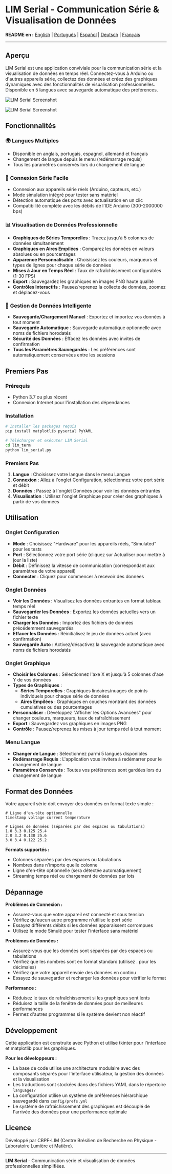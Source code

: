 # LIM Serial - Communication Série & Visualisation de Données

**README en :** [English](../README.md) | [Português](README_pt-br.md) | [Español](README_es.md) | [Deutsch](README_de.md) | [Français](README_fr.md)

---

## Aperçu

LIM Serial est une application conviviale pour la communication série et la visualisation de données en temps réel. Connectez-vous à Arduino ou d'autres appareils série, collectez des données et créez des graphiques dynamiques avec des fonctionnalités de visualisation professionnelles. Disponible en 5 langues avec sauvegarde automatique des préférences.

![LIM Serial Screenshot](shot.png)

![LIM Serial Screenshot](shot_stacked.png)

## Fonctionnalités

### 🌍 **Langues Multiples**
- Disponible en anglais, portugais, espagnol, allemand et français
- Changement de langue depuis le menu (redémarrage requis)
- Tous les paramètres conservés lors du changement de langue

### 📡 **Connexion Série Facile**
- Connexion aux appareils série réels (Arduino, capteurs, etc.)
- Mode simulation intégré pour tester sans matériel
- Détection automatique des ports avec actualisation en un clic
- Compatibilité complète avec les débits de l'IDE Arduino (300-2000000 bps)

### 📊 **Visualisation de Données Professionnelle**
- **Graphiques de Séries Temporelles** : Tracez jusqu'à 5 colonnes de données simultanément
- **Graphiques en Aires Empilées** : Comparez les données en valeurs absolues ou en pourcentages
- **Apparence Personnalisable** : Choisissez les couleurs, marqueurs et types de lignes pour chaque série de données
- **Mises à Jour en Temps Réel** : Taux de rafraîchissement configurables (1-30 FPS)
- **Export** : Sauvegardez les graphiques en images PNG haute qualité
- **Contrôles Interactifs** : Pausez/reprenez la collecte de données, zoomez et déplacez-vous

### 💾 **Gestion de Données Intelligente**
- **Sauvegarde/Chargement Manuel** : Exportez et importez vos données à tout moment
- **Sauvegarde Automatique** : Sauvegarde automatique optionnelle avec noms de fichiers horodatés
- **Sécurité des Données** : Effacez les données avec invites de confirmation
- **Tous les Paramètres Sauvegardés** : Les préférences sont automatiquement conservées entre les sessions

## Premiers Pas

### Prérequis
- Python 3.7 ou plus récent
- Connexion Internet pour l'installation des dépendances

### Installation
```bash
# Installer les packages requis
pip install matplotlib pyserial PyYAML

# Télécharger et exécuter LIM Serial
cd lim_term
python lim_serial.py
```

### Premiers Pas
1. **Langue** : Choisissez votre langue dans le menu Langue
2. **Connexion** : Allez à l'onglet Configuration, sélectionnez votre port série et débit
3. **Données** : Passez à l'onglet Données pour voir les données entrantes
4. **Visualisation** : Utilisez l'onglet Graphique pour créer des graphiques à partir de vos données

## Utilisation

### Onglet Configuration
- **Mode** : Choisissez "Hardware" pour les appareils réels, "Simulated" pour les tests
- **Port** : Sélectionnez votre port série (cliquez sur Actualiser pour mettre à jour la liste)
- **Débit** : Définissez la vitesse de communication (correspondant aux paramètres de votre appareil)
- **Connecter** : Cliquez pour commencer à recevoir des données

### Onglet Données
- **Voir les Données** : Visualisez les données entrantes en format tableau temps réel
- **Sauvegarder les Données** : Exportez les données actuelles vers un fichier texte
- **Charger les Données** : Importez des fichiers de données précédemment sauvegardés
- **Effacer les Données** : Réinitialisez le jeu de données actuel (avec confirmation)
- **Sauvegarde Auto** : Activez/désactivez la sauvegarde automatique avec noms de fichiers horodatés

### Onglet Graphique
- **Choisir les Colonnes** : Sélectionnez l'axe X et jusqu'à 5 colonnes d'axe Y de vos données
- **Types de Graphiques** :
  - **Séries Temporelles** : Graphiques linéaires/nuages de points individuels pour chaque série de données
  - **Aires Empilées** : Graphiques en couches montrant des données cumulatives ou des pourcentages
- **Personnaliser** : Développez "Afficher les Options Avancées" pour changer couleurs, marqueurs, taux de rafraîchissement
- **Export** : Sauvegardez vos graphiques en images PNG
- **Contrôle** : Pausez/reprenez les mises à jour temps réel à tout moment

### Menu Langue
- **Changer de Langue** : Sélectionnez parmi 5 langues disponibles
- **Redémarrage Requis** : L'application vous invitera à redémarrer pour le changement de langue
- **Paramètres Conservés** : Toutes vos préférences sont gardées lors du changement de langue

## Format des Données

Votre appareil série doit envoyer des données en format texte simple :

```
# Ligne d'en-tête optionnelle
timestamp voltage current temperature

# Lignes de données (séparées par des espaces ou tabulations)
1.0 3.3 0.125 25.4
2.0 3.2 0.130 25.6
3.0 3.4 0.122 25.2
```

**Formats supportés :**
- Colonnes séparées par des espaces ou tabulations
- Nombres dans n'importe quelle colonne
- Ligne d'en-tête optionnelle (sera détectée automatiquement)
- Streaming temps réel ou chargement de données par lots

## Dépannage

**Problèmes de Connexion :**
- Assurez-vous que votre appareil est connecté et sous tension
- Vérifiez qu'aucun autre programme n'utilise le port série
- Essayez différents débits si les données apparaissent corrompues
- Utilisez le mode Simulé pour tester l'interface sans matériel

**Problèmes de Données :**
- Assurez-vous que les données sont séparées par des espaces ou tabulations
- Vérifiez que les nombres sont en format standard (utilisez . pour les décimales)
- Vérifiez que votre appareil envoie des données en continu
- Essayez de sauvegarder et recharger les données pour vérifier le format

**Performance :**
- Réduisez le taux de rafraîchissement si les graphiques sont lents
- Réduisez la taille de la fenêtre de données pour de meilleures performances
- Fermez d'autres programmes si le système devient non réactif

## Développement

Cette application est construite avec Python et utilise tkinter pour l'interface et matplotlib pour les graphiques.

**Pour les développeurs :**
- La base de code utilise une architecture modulaire avec des composants séparés pour l'interface utilisateur, la gestion des données et la visualisation
- Les traductions sont stockées dans des fichiers YAML dans le répertoire `languages/`
- La configuration utilise un système de préférences hiérarchique sauvegardé dans `config/prefs.yml`
- Le système de rafraîchissement des graphiques est découplé de l'arrivée des données pour une performance optimale

## Licence

Développé par CBPF-LIM (Centre Brésilien de Recherche en Physique - Laboratoire Lumière et Matière).

---

**LIM Serial** - Communication série et visualisation de données professionnelles simplifiées.
